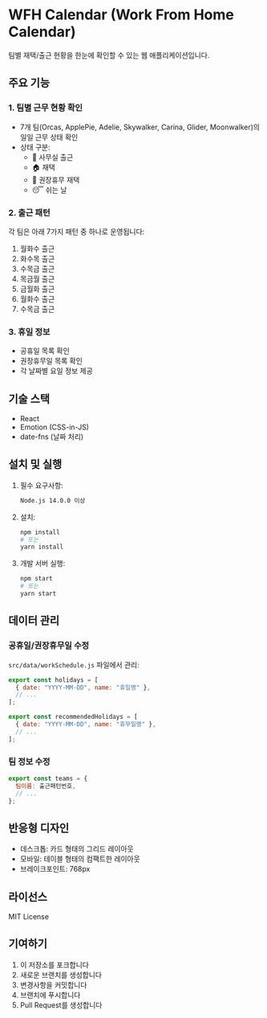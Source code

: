 # WFH Calendar (Work From Home Calendar)

팀별 재택/출근 현황을 한눈에 확인할 수 있는 웹 애플리케이션입니다.

## 주요 기능

### 1. 팀별 근무 현황 확인
- 7개 팀(Orcas, ApplePie, Adelie, Skywalker, Carina, Glider, Moonwalker)의 일일 근무 상태 확인
- 상태 구분:
  - 🏢 사무실 출근
  - 🏠 재택
  - 📅 권장휴무 재택
  - 😴 쉬는 날

### 2. 출근 패턴
각 팀은 아래 7가지 패턴 중 하나로 운영됩니다:
1. 월화수 출근
2. 화수목 출근
3. 수목금 출근
4. 목금월 출근
5. 금월화 출근
6. 월화수 출근
7. 수목금 출근

### 3. 휴일 정보
- 공휴일 목록 확인
- 권장휴무일 목록 확인
- 각 날짜별 요일 정보 제공

## 기술 스택

- React
- Emotion (CSS-in-JS)
- date-fns (날짜 처리)

## 설치 및 실행

1. 필수 요구사항:
   ```bash
   Node.js 14.0.0 이상
   ```

2. 설치:
   ```bash
   npm install
   # 또는
   yarn install
   ```

3. 개발 서버 실행:
   ```bash
   npm start
   # 또는
   yarn start
   ```

## 데이터 관리

### 공휴일/권장휴무일 수정
`src/data/workSchedule.js` 파일에서 관리:
```javascript
export const holidays = [
  { date: "YYYY-MM-DD", name: "휴일명" },
  // ...
];

export const recommendedHolidays = [
  { date: "YYYY-MM-DD", name: "휴무일명" },
  // ...
];
```

### 팀 정보 수정
```javascript
export const teams = {
  팀이름: 출근패턴번호,
  // ...
};
```

## 반응형 디자인

- 데스크톱: 카드 형태의 그리드 레이아웃
- 모바일: 테이블 형태의 컴팩트한 레이아웃
- 브레이크포인트: 768px

## 라이선스

MIT License

## 기여하기

1. 이 저장소를 포크합니다
2. 새로운 브랜치를 생성합니다
3. 변경사항을 커밋합니다
4. 브랜치에 푸시합니다
5. Pull Request를 생성합니다